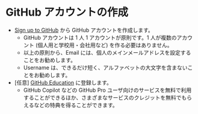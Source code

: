 # GitHub アカウントの作成

- [Sign up to GitHub](https://github.com/signup) から GitHub アカウントを作成します。
  - GitHub アカウントは 1 人 1 アカウントが原則です。1 人が複数のアカウント (個人用と学校用・会社用など) を作る必要はありません。
  - 以上の原則から、Email には、個人のメインメールアドレスを設定することをお勧めします。
  - Username は、できるだけ短く、アルファベットの大文字を含まないことをお勧めします。
- [任意] [GitHub Education](https://github.com/education) に登録します。
  - GitHub Copilot などの GitHub Pro ユーザ向けのサービスを無料で利用することができるほか、さまざまなサービスのクレジットを無料でもらえるなどの特典を得ることができます。
